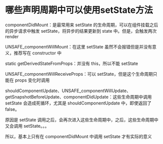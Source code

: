 # 哪些声明周期中可以使用setState方法

componentDidMount：是最常用来 setState 的生命周期，可以在组件挂载之后的异步请求中触发 setState，将异步的结果更新到 state 中。但是，会触发两次 render

UNSAFE_componentWillMount：在这里 setState 虽然不会报错但是并没有意义，推荐写在 constructor 中

static getDerivedStateFromProps：并没有 this，所以不能 setState

UNSAFE_componentWillReceiveProps：可以 setState，但是这个生命周期只能在 props 变化时调用

shouldComponentUpdate、UNSAFE_componentWillUpdate、getSnapshotBeforeUpdate、componentDidUpdate：这些生命周期中调用 setState 会造成死循环，尤其是 shouldComponentUpdate 中，即使返回了 false。

原因是 setState 调用之后，会再次进入这些生命周期中，之后，这些生命周期中又会调用 setState。。。

所以，基本上只有在 componentDidMount 中调用 setState 才有实际的意义